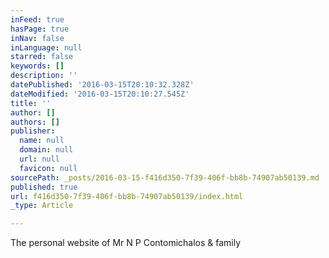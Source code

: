```yaml
---
inFeed: true
hasPage: true
inNav: false
inLanguage: null
starred: false
keywords: []
description: ''
datePublished: '2016-03-15T20:10:32.328Z'
dateModified: '2016-03-15T20:10:27.545Z'
title: ''
author: []
authors: []
publisher:
  name: null
  domain: null
  url: null
  favicon: null
sourcePath: _posts/2016-03-15-f416d350-7f39-406f-bb8b-74907ab50139.md
published: true
url: f416d350-7f39-406f-bb8b-74907ab50139/index.html
_type: Article

---
```

The personal website of Mr N P Contomichalos & family